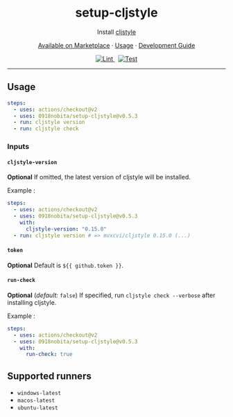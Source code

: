 <h1 align="center">setup-cljstyle</h1>

<p align="center">Install <a href="https://github.com/greglook/cljstyle" target="_blank" rel="noopener noreferrer">cljstyle</a></p>

<p align="center">
  <a href="https://github.com/marketplace/actions/set-up-cljstyle">Available on Marketplace</a>
  ·
  <a href="#Usage">Usage</a>
  ·
  <a href="./DEVGUIDE.md">Development Guide</a>
</p>

<p align="center">
  <a href="https://github.com/0918nobita/setup-cljstyle/actions/workflows/lint.yml">
    <img alt="Lint" src="https://github.com/0918nobita/setup-cljstyle/actions/workflows/lint.yml/badge.svg">
  </a>&nbsp;
  <a href="https://github.com/0918nobita/setup-cljstyle/actions/workflows/test.yml">
    <img alt="Test" src="https://github.com/0918nobita/setup-cljstyle/actions/workflows/test.yml/badge.svg">
  </a>
</p>

<hr>

## Usage

```yaml
steps:
  - uses: actions/checkout@v2
  - uses: 0918nobita/setup-cljstyle@v0.5.3
  - run: cljstyle version
  - run: cljstyle check
```

### Inputs

#### `cljstyle-version`

**Optional** If omitted, the latest version of cljstyle will be installed.

Example :

```yaml
steps:
  - uses: actions/checkout@v2
  - uses: 0918nobita/setup-cljstyle@v0.5.3
    with:
      cljstyle-version: "0.15.0"
  - run: cljstyle version # => mvxcvi/cljstyle 0.15.0 (...)
```

#### `token`

**Optional** Default is ``${{ github.token }}``.

#### `run-check`

**Optional** (_default:_ `false`) If specified, run `cljstyle check --verbose` after installing cljstyle.

Example :

```yaml
steps:
  - uses: actions/checkout@v2
  - uses: 0918nobita/setup-cljstyle@v0.5.3
    with:
      run-check: true
```

## Supported runners

- `windows-latest`
- `macos-latest`
- `ubuntu-latest`
